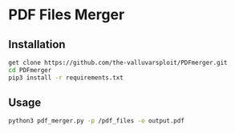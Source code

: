# PDF Files Merger

## Installation
```bash
get clone https://github.com/the-valluvarsploit/PDFmerger.git
cd PDFmerger
pip3 install -r requirements.txt
```

## Usage
```bash
python3 pdf_merger.py -p /pdf_files -o output.pdf
```

